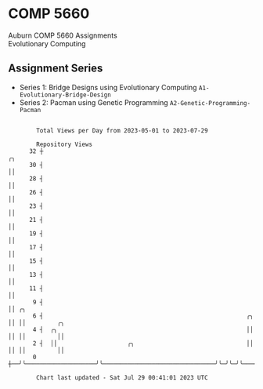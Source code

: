 # COMP 5660
Auburn COMP 5660 Assignments  
Evolutionary Computing

## Assignment Series
- Series 1: Bridge Designs using Evolutionary Computing `A1-Evolutionary-Bridge-Design`
- Series 2: Pacman using Genetic Programming `A2-Genetic-Programming-Pacman`

```

        Total Views per Day from 2023-05-01 to 2023-07-29

        Repository Views
      32 ┼                                                             ╭╮
      30 ┤                                                             ││
      28 ┤                                                             ││
      26 ┤                                                             ││
      23 ┤                                                             ││
      21 ┤                                                             ││
      19 ┤                                                             ││
      17 ┤                                                             ││
      15 ┤                                                             ││
      13 ┤                                                             ││
      11 ┤                                                             ││
       9 ┤                                                             ││ ╭╮
       6 ┤                                                          ╭╮ ││ ││         ╭╮
       4 ┤  ╭╮                                                      ││ ││ ││         ││
       2 ┤  ││                    ╭╮                                ││ ││ ││         ││
       0 ┼──╯╰────────────────────╯╰────────────────────────────────╯╰─╯╰─╯╰─────────╯╰────────────

        Chart last updated - Sat Jul 29 00:41:01 2023 UTC
        
```
